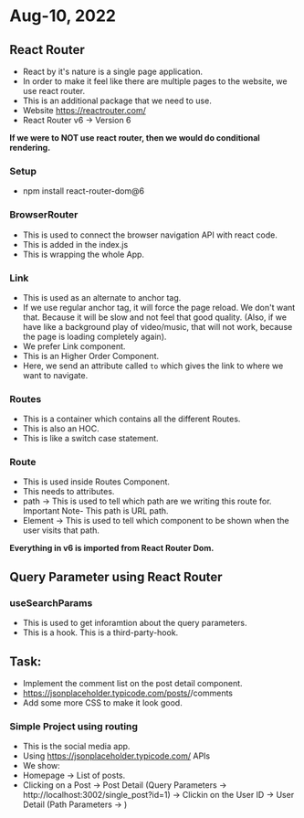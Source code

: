 # Aug-10, 2022

## React Router
- React by it's nature is a single page application.
- In order to make it feel like there are multiple pages to the website, we use react router.
- This is an additional package that we need to use.
- Website https://reactrouter.com/
- React Router v6 -> Version 6

**If we were to NOT use react router, then we would do conditional rendering.**

### Setup
- npm install react-router-dom@6

### BrowserRouter
- This is used to connect the browser navigation API with react code.
- This is added in the index.js
- This is wrapping the whole App.

### Link
- This is used as an alternate to anchor tag.
- If we use regular anchor tag, it will force the page reload. We don't want that. Because it will be slow and not feel that good quality. (Also, if we have like a background play of video/music, that will not work, because the page is loading completely again).
- We prefer Link component.
- This is an Higher Order Component.
- Here, we send an attribute called `to` which gives the link to where we want to navigate.

### Routes
- This is a container which contains all the different Routes.
- This is also an HOC.
- This is like a switch case statement.

### Route
- This is used inside Routes Component.
- This needs to attributes.
- path -> This is used to tell which path are we writing this route for. Important Note- This path is URL path.
- Element -> This is used to tell which component to be shown when the user visits that path.

**Everything in v6 is imported from React Router Dom.**

## Query Parameter using React Router

### useSearchParams
- This is used to get inforamtion about the query parameters.
- This is a hook. This is a third-party-hook.


## Task:
- Implement the comment list on the post detail component.
- https://jsonplaceholder.typicode.com/posts/<id>/comments
- Add some more CSS to make it look good.

### Simple Project using routing
- This is the social media app.
- Using https://jsonplaceholder.typicode.com/ APIs
- We show:
 - Homepage -> List of posts.
 - Clicking on a Post -> Post Detail (Query Parameters -> http://localhost:3002/single_post?id=1)
 -> Clickin on the User ID -> User Detail (Path Parameters -> )